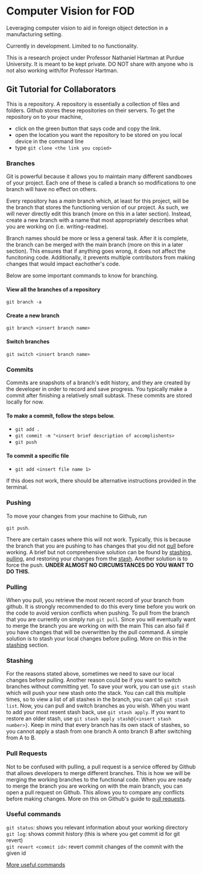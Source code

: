 # Computer Vision for FOD<br>

Leveraging computer vision to aid in foreign object detection in a manufacturing setting.<br>

Currently in development. Limited to no functionality.<br>

This is a research project under Professor Nathaniel Hartman at Purdue University. It is meant to be kept private. DO NOT share with anyone who is not also working with/for Professor Hartman.<br>

## Git Tutorial for Collaborators<br>

This is a repository. A repository is essentially a collection of files and folders. Github stores these repositories on their servers. To get the repository on to your machine, <br> 

- click on the green button that says code and copy the link.<br>
- open the location you want the repository to be stored on you local device in the command line<br>
- type `git clone <the link you copied>`<br>

### Branches<br>

Git is powerful because it allows you to maintain many different sandboxes of your project. Each one of these is called a branch so modifications to one branch will have no effect on others.<br>

Every repository has a *main* branch which, at least for this project, will be the branch that stores the functioning version of our project. As such, we will never directly edit this branch (more on this in a later section). Instead, create a new branch with a name that most appropriately describes what you are working on (i.e. writing-readme).<br>

Branch names should be more or less a general task. After it is complete, the branch can be merged with the main branch (more on this in a later section). This ensures that if anything goes wrong, it does not affect the funcitoning code. Additionally, it prevents multiple contributors from making changes that would impact eachother's code.<br>

Below are some important commands to know for branching. 

#### View all the branches of a repository<br>

`git branch -a`<br>

#### Create a new branch<br>

`git branch <insert branch name>`<br>

#### Switch branches<br>

`git switch <insert branch name>`<br>

### Commits<br>

Commits are snapshots of a branch's edit history, and they are created by the developer in order to record and save progress. You typically make a commit after finishing a relatively small subtask. These commits are stored locally for now.<br>

#### To make a commit, follow the steps below.<br>

- `git add .`<br>
- `git commit -m "<insert brief description of accomplishents>`<br>
- `git push`<br>

#### To commit a specific file<br>

- `git add <insert file name 1>`<br>

If this does not work, there should be alternative instructions provided in the terminal. 

### Pushing

To move your changes from your machine to Github, run<br>

`git push`.<br>

There are certain cases where this will not work. Typically, this is because the branch that you are pushing to has changes that you did not [pull](#pulling) before working. A brief but not comprehensive solution can be found by [stashing](#stashing), [pulling](#pulling), and restoring your changes from the [stash](#stashing). Another solution is to force the push. **UNDER ALMOST NO CIRCUMSTANCES DO YOU WANT TO DO THIS.**<br>

### Pulling <br>

When you pull, you retrieve the most recent record of your branch from github. It is strongly recommended to do this every time before you work on the code to avoid version conflicts when pushing. To pull from the branch that you are currently on simply run `git pull`. Since you will eventually want to merge the branch you are working on with the main This can also fail if you have changes that will be overwritten by the pull command. A simple solution is to stash your local changes before pulling. More on this in the [stashing](stash) section. 

### Stashing<br>

For the reasons stated above, sometimes we need to save our local changes before pulling. Another reason could be if you want to switch branches without committing yet. To save your work, you can use `git stash` which will push your new stash onto the stack. You can call this multiple times, so to view a list of all stashes in the branch, you can call `git stash list`. Now, you can pull and switch branches as you wish. When you want to add your most resent stash back, use `git stash apply`. If you want to restore an older stash, use `git stash apply stash@{<insert stash number>}`. Keep in mind that every branch has its own stack of stashes, so you cannot apply a stash from one branch A onto branch B after switching from A to B.<br>

### Pull Requests<br>

Not to be confused with pulling, a pull request is a service offered by Github that allows developers to merge different branches. This is how we will be merging the working branches to the functional code. When you are ready to merge the branch you are working on with the main branch, you can open a pull request on Github. This allows you to compare any conflicts before making changes. More on this on Github's guide to [pull requests](https://docs.github.com/en/pull-requests).

### Useful commands<br>

`git status`: shows you relevant information about your working directory<br>
`git log`: shows commit history (this is where you get commit id for git revert)<br>
`git revert <commit id>`: revert commit changes of the commit with the given id<br>

[More useful commands](https://www.loginradius.com/blog/engineering/git-commands/)